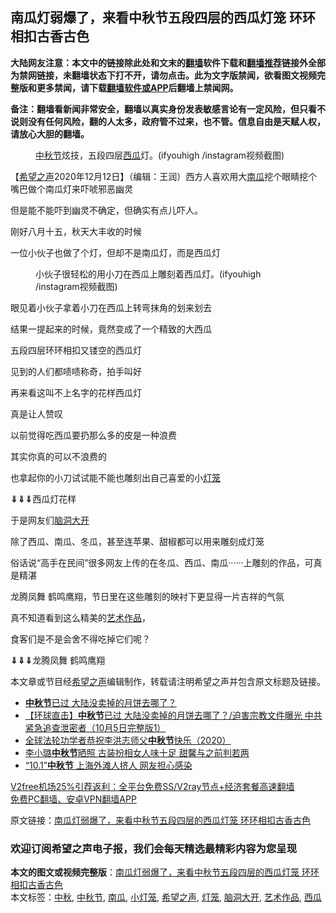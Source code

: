 <h2>南瓜灯弱爆了，来看中秋节五段四层的西瓜灯笼 环环相扣古香古色</h2> <p class="notice"><b>大陆网友注意：本文中的链接除此处和文末的<a href="https://github.com/bannedbook/fanqiang" >翻墙</a>软件下载和<a href="https://github.com/killgcd/justmysocks/blob/master/README.md">翻墙推荐</a>链接外全部为禁网链接，未翻墙状态下打不开，请勿点击。此为文字版禁闻，欲看图文视频完整版和更多禁闻，请下载<a href="https://github.com/bannedbook/fanqiang">翻墙软件或APP</a>后翻墙上禁闻网。</p><p>备注：翻墙看新闻非常安全，翻墙以真实身份发表敏感言论有一定风险，但只看不说则没有任何风险，翻的人太多，政府管不过来，也不管。信息自由是天赋人权，请放心大胆的翻墙。</b></p>  <div class="entry"> <figure><figcaption><a href="https://www.bannedbook.org/bnews/tag/%E4%B8%AD%E7%A7%8B%E8%8A%82/" class="st_tag internal_tag" rel="tag" title="标签 中秋节 下的日志">中秋节</a>炫技，五段四层<a href="https://www.bannedbook.org/bnews/tag/%e8%a5%bf%e7%93%9c/" class="st_tag internal_tag" rel="tag" title="标签 西瓜 下的日志">西瓜</a>灯。(ifyouhigh /instagram视频截图)</figcaption></figure> <p>【<span class='wp_keywordlink_affiliate'><a href="https://www.soundofhope.org" title="希望之声" target="_blank">希望之声</a></span>2020年12月12日】（编辑：王润）西方人喜欢用大<a href="https://www.bannedbook.org/bnews/tag/%e5%8d%97%e7%93%9c/" class="st_tag internal_tag" rel="tag" title="标签 南瓜 下的日志">南瓜</a>挖个眼睛挖个嘴巴做个南瓜灯来吓唬邪恶幽灵</p> <p>但是能不能吓到幽灵不确定，但确实有点儿吓人。</p> <p>刚好八月十五，秋天大丰收的时候</p> <p>一位小伙子也做了个灯，但却不是南瓜灯，而是西瓜灯</p> <figure><figcaption> 小伙子很轻松的用小刀在西瓜上雕刻着西瓜灯。(ifyouhigh /instagram视频截图)</figcaption></figure> <p>眼见着小伙子拿着小刀在西瓜上转弯抹角的划来划去</p> <p>结果一提起来的时候，竟然变成了一个精致的大西瓜</p> <p>五段四层环环相扣又镂空的西瓜灯</p> <p>见到的人们都啧啧称奇，拍手叫好</p>  <p>再来看这叫不上名字的花样西瓜灯</p> <p>真是让人赞叹</p> <p>以前觉得吃西瓜要扔那么多的皮是一种浪费</p> <p>其实你真的可以不浪费的</p> <p>也拿起你的小刀试试能不能也雕刻出自己喜爱的小<a href="https://www.bannedbook.org/bnews/tag/%e7%81%af%e7%ac%bc/" class="st_tag internal_tag" rel="tag" title="标签 灯笼 下的日志">灯笼</a></p> <p><strong>⇓⇓⇓</strong>西瓜灯花样</p> <p></p> <p>于是网友们<a href="https://www.bannedbook.org/bnews/tag/%e8%84%91%e6%b4%9e%e5%a4%a7%e5%bc%80/" class="st_tag internal_tag" rel="tag" title="标签 脑洞大开 下的日志">脑洞大开</a></p>  <p>除了西瓜、南瓜、冬瓜，甚至连苹果、甜椒都可以用来雕刻成灯笼</p> <p>俗话说“高手在民间”很多网友上传的在冬瓜、西瓜、南瓜······上雕刻的作品，可真是精湛</p> <p>龙腾凤舞 鹤鸣鹰翔，节日里在这些雕刻的映衬下更显得一片吉祥的气氛</p> <p>真不知道看到这么精美的<a href="https://www.bannedbook.org/bnews/tag/%E8%89%BA%E6%9C%AF%E4%BD%9C%E5%93%81/" class="st_tag internal_tag" rel="tag" title="标签 艺术作品 下的日志">艺术作品</a>，</p> <p>食客们是不是会舍不得吃掉它们呢？</p> <p><strong>⇓⇓⇓</strong>龙腾凤舞 鹤鸣鹰翔</p> <p></p> <p>本文章或节目经<a href="https://www.bannedbook.org/bnews/tag/%e5%b8%8c%e6%9c%9b%e4%b9%8b%e5%a3%b0/" class="st_tag internal_tag" rel="tag" title="标签 希望之声 下的日志">希望之声</a>编辑制作，转载请注明希望之声并包含原文标题及链接。</p>  <ul class='op-related-articles' title='相关阅读'> <li><a href='https://www.bannedbook.org/bnews/bannedvideo/20201006/1408793.html' target='_blank'><b>中秋节</b>已过 大陆没卖掉的月饼去哪了？</a></li> <li><a href='https://www.bannedbook.org/bnews/bannedvideo/20201005/1408553.html' target='_blank'>【环球直击】<b>中秋节</b>已过 大陆没卖掉的月饼去哪了？/迫害宗教文件曝光 中共紧急追查泄密者（10月5日完整版1）</a></li> <li><a href='https://www.bannedbook.org/bnews/bannedvideo/20201003/1407640.html' target='_blank'>全球法轮功学者恭祝李洪志师父<b>中秋节</b>快乐（2020）</a></li> <li><a href='https://www.bannedbook.org/bnews/yule/20201003/1407168.html' target='_blank'>李小璐<b>中秋节</b>晒照 古装扮相女人味十足 甜馨与之前判若两</a></li> <li><a href='https://www.bannedbook.org/bnews/cbnews/20201002/1407066.html' target='_blank'>“10.1”<b>中秋节</b> 上海外滩人挤人 网友担心感染</a></li> </ul> <p class="texttj"> <a href="https://github.com/bannedbook/fanqiang/wiki/V2ray%E6%9C%BA%E5%9C%BA" target="_blank">V2free机场25%引荐返利：全平台免费SS/V2ray节点+经济套餐高速翻墙</a><br/> <a href="https://github.com/bannedbook/fanqiang/wiki/%E7%A6%81%E9%97%BB%E7%BD%91%E5%AE%89%E5%8D%93%E7%BF%BB%E5%A2%99%E6%96%B0%E9%97%BBAPP" target="_blank">免费PC翻墙、安卓VPN翻墙APP</a></p><p>原文链接：<a class="src_link"  href="https://www.soundofhope.org/post/296393" target="_blank">南瓜灯弱爆了，来看中秋节五段四层的西瓜灯笼 环环相扣古香古色</a></p> <h3>欢迎订阅希望之声电子报，我们会每天精选最精彩内容为您呈现</h3> </p><a name='sharetosocial'></a>       <div><b>本文的图文或视频完整版</b>：<a href='https://www.bannedbook.org/bnews/comments/20201212/1446397.html'>南瓜灯弱爆了，来看中秋节五段四层的西瓜灯笼 环环相扣古香古色</a></div>  </div><!--END ENTRY--> <div class="postfooter"> <div>本文标签：<a href="https://www.bannedbook.org/bnews/tag/%E4%B8%AD%E7%A7%8B/" rel="tag">中秋</a>, <a href="https://www.bannedbook.org/bnews/tag/%E4%B8%AD%E7%A7%8B%E8%8A%82/" rel="tag">中秋节</a>, <a href="https://www.bannedbook.org/bnews/tag/%e5%8d%97%e7%93%9c/" rel="tag">南瓜</a>, <a href="https://www.bannedbook.org/bnews/tag/%E5%B0%8F%E7%81%AF%E7%AC%BC/" rel="tag">小灯笼</a>, <a href="https://www.bannedbook.org/bnews/tag/%e5%b8%8c%e6%9c%9b%e4%b9%8b%e5%a3%b0/" rel="tag">希望之声</a>, <a href="https://www.bannedbook.org/bnews/tag/%e7%81%af%e7%ac%bc/" rel="tag">灯笼</a>, <a href="https://www.bannedbook.org/bnews/tag/%e8%84%91%e6%b4%9e%e5%a4%a7%e5%bc%80/" rel="tag">脑洞大开</a>, <a href="https://www.bannedbook.org/bnews/tag/%E8%89%BA%E6%9C%AF%E4%BD%9C%E5%93%81/" rel="tag">艺术作品</a>, <a href="https://www.bannedbook.org/bnews/tag/%e8%a5%bf%e7%93%9c/" rel="tag">西瓜</a></div>  </div><!--END POSTFOOTER--> 